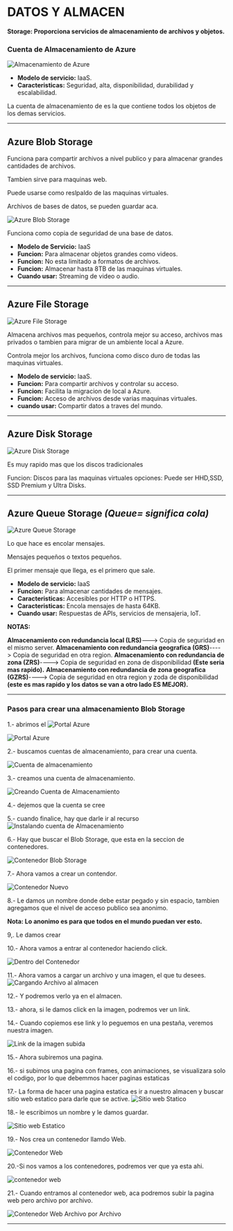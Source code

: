 # DATOS Y ALMACEN

**Storage: Proporciona servicios de almacenamiento de archivos y objetos.**

### Cuenta de Almacenamiento de Azure

![Almacenamiento de Azure](Imagenes/azurealmacenamiento1.png)

- **Modelo de servicio:** IaaS.
- **Caracteristicas:** Seguridad, alta, disponibilidad, durabilidad y escalabilidad.

La cuenta de almacenamiento de es la que contiene todos los objetos de los demas servicios.

-----------------------------------------------------------------------------------

## Azure Blob Storage

Funciona para compartir archivos a nivel publico y para almacenar grandes cantidades de archivos.

Tambien sirve para maquinas web.


Puede usarse como reslpaldo de las maquinas virtuales.

Archivos de bases de datos, se pueden guardar aca. 

![Azure Blob Storage](Imagenes/blobstorage1.png)

Funciona como copia de seguridad de una base de datos.

- **Modelo de Servicio:** IaaS 
- **Funcion:** Para almacenar objetos grandes como videos.
- **Funcion:** No esta limitado a formatos de archivos.
- **Funcion:** Almacenar hasta 8TB de las maquinas virtuales.
- **Cuando usar:** Streaming de video o audio.

-----------------------------------------------------------------------------------------

## Azure File Storage

![Azure File Storage](Imagenes/azureFileStorage1.png)

Almacena archivos mas pequeños, controla mejor su acceso, archivos mas privados o tambien para migrar de un ambiente local a Azure.

Controla mejor los archivos, funciona como disco duro de todas las maquinas virtuales.

- **Modelo de servicio:** IaaS.
- **Funcion:** Para compartir archivos y controlar su acceso.
- **Funcion:** Facilita la migracion de local a Azure.
- **Funcion:** Acceso de archivos desde varias maquinas virtuales.
- **cuando usar:** Compartir datos a traves del mundo.

------------------------------------------------------------------------------

## Azure Disk Storage

![Azure Disk Storage](Imagenes/azureDiskStorage1.png)

Es muy rapido mas que los discos tradicionales

Funcion: Discos para las maquinas virtuales
opciones: Puede ser HHD,SSD, SSD Premium y Ultra Disks.

-------------------------------------------------------------------------------------------

## Azure Queue Storage  *(Queue= significa cola)*

![Azure Queue Storage](Imagenes/queueStorage1.png)

Lo que hace es encolar mensajes.

Mensajes pequeños o textos pequeños.

El primer mensaje que llega, es el primero que sale.

- **Modelo de servicio:** IaaS
- **Funcion:** Para almacenar cantidades de mensajes.
- **Caracteristicas:** Accesibles por HTTP o HTTPS.
- **Caracteristicas:** Encola mensajes de hasta 64KB.
- **Cuando usar:** Respuestas de APIs, servicios de mensajeria, loT.

**NOTAS:**

**Almacenamiento con redundancia local (LRS)**---> Copia de seguridad en el mismo server.
**Almacenamiento con redundancia geografica (GRS)**----> Copia de seguridad en otra region.
**Almacenamiento con redundancia de zona (ZRS)**----> Copia de seguridad en zona de disponibilidad  **(Este seria mas rapido).**
**Almacenamiento con redundancia de zona geografica (GZRS)**----> Copia de seguridad en otra region y zoda de disponibilidad **(este es mas rapido y los datos se van a otro lado ES MEJOR).**

-------------------------------------------------------------------------------------

### Pasos para crear una almacenamiento Blob Storage

1.- abrimos el ![Portal Azure](https://portal.azure.com/)

![Portal Azure](Imagenes/portalAzure.PNG)

2.- buscamos cuentas de almacenamiento, para crear una cuenta.

![Cuenta de almacenamiento](Imagenes/cuentaAlmacenamiento.PNG)

3.- creamos una cuenta de almacenamiento.

![Creando Cuenta de Almacenamiento](Imagenes/creandolacuenta.PNG)

4.- dejemos que la cuenta se cree

5.- cuando finalice, hay que darle ir al recurso
![Instalando cuenta de Almacenamiento](Imagenes/instalandolacuentadealmacenamiento.PNG)

6.- Hay que buscar el Blob Storage, que esta en la seccion de contenedores.

![Contenedor Blob Storage](Imagenes/contenedores.PNG)

7.- Ahora vamos a crear un contendor.

![Contenedor Nuevo](Imagenes/contenedorNuevo.PNG)

8.- Le damos un nombre donde debe estar pegado y sin espacio, tambien agregamos que el nivel de acceso publico sea anonimo.

**Nota: Lo anonimo es para que todos en el mundo puedan ver esto.**

9,. Le damos crear

10.- Ahora vamos a entrar al contenedor haciendo click.

![Dentro del Contenedor](Imagenes/dentrodelcontenedor.PNG)

11.- Ahora vamos a cargar un archivo y una imagen, el que tu desees.
![Cargando Archivo al almacen](Imagenes/CargandoArchivo.PNG)

12.- Y podremos verlo ya en el almacen.

13.- ahora, si le damos click en la imagen, podremos ver un link.

14.- Cuando copiemos ese link y lo peguemos en una pestaña, veremos nuestra imagen.

![Link de la imagen subida](Imagenes/Linkdelaimagen.PNG)

15.- Ahora subiremos una pagina.

16.- si subimos una pagina con frames, con animaciones, se visualizara solo el codigo, por lo que debemmos hacer paginas estaticas

17.- La forma de hacer una pagina estatica es ir a nuestro almacen y buscar sitio web estatico para darle que se active.
![Sitio web Statico](Imagenes/sitiowebstatico.PNG)

18.- le escribimos un nombre y le damos guardar.

![Sitio web Estatico](Imagenes/paginaestaticacreando.PNG)

19.- Nos crea un contenedor llamdo Web.

![Contenedor Web](Imagenes/contenedorweb.PNG)

20.-Si nos vamos a los contenedores, podremos ver que ya esta ahi.

![contenedor web](Imagenes/revisarsiestaelcontenedorweb.PNG)

21.- Cuando entramos al contenedor web, aca podremos subir la pagina web pero archivo por archivo.

![Contenedor Web Archivo por Archivo](Imagenes/archivoporarchivo.PNG)

------------------------------------------------------------------------------------------------------------------------------------------------------------------------------
